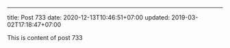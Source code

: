 ---
title: Post 733
date: 2020-12-13T10:46:51+07:00
updated: 2019-03-02T17:18:47+07:00

This is content of post 733